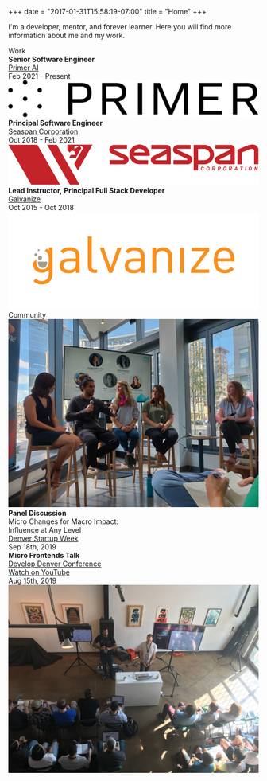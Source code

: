 +++
date = "2017-01-31T15:58:19-07:00"
title = "Home"
+++

I'm a developer, mentor, and forever learner. Here you will find more information about me and my work.

<div class="page-heading home">Work</div>
<div class="content-card">
  <div class="content-description">
    <strong>Senior Software Engineer</strong>
    <div><a href="https://primer.ai/">Primer AI</a></div>
    <div>Feb 2021 - Present</div>
  </div>
  <div class="content-image work">
    <img class="round" src="/img/primer-logo.png" alt="me" >
  </div>
</div>
<div class="content-card">
  <div class="content-description">
    <strong>Principal Software Engineer</strong>
    <div><a href="https://www.seaspancorp.com/">Seaspan Corporation</a></div>
    <div>Oct 2018 - Feb 2021</div>
  </div>
  <div class="content-image work">
    <img class="round" src="/img/seaspan-logo.png" alt="me" >
  </div>
</div>
<div class="content-card">
  <div class="content-description">
    <strong>Lead Instructor,</strong>
    <strong>Principal Full Stack Developer</strong>
    <div><a href="https://www.galvanize.com/">Galvanize</a></div>
    <div>Oct 2015 - Oct 2018</div>
  </div>
  <div class="content-image work">
    <img class="round" src="/img/galvanize-logo.png" alt="me" >
  </div>
</div>

<div class="page-heading home">Community</div>

<div class="content-card">
  <div class="content-image left">
    <img class="round" src="/img/dsw.jpg" alt="me" >
  </div>
  <div class="content-description right">
    <strong>Panel Discussion</strong>
    <div>Micro Changes for Macro Impact:</div>
    <div>Influence at Any Level</div>
    <div><a href="https://www.denverstartupweek.org/schedule/5309-micro-changes-for-macro-impact-influence-at-any-level">Denver Startup Week</a></div>
    <div>Sep 18th, 2019</div>
  </div>
</div>
<div class="content-card">
  <div class="content-description">
    <strong>Micro Frontends Talk</strong>
    <div><a href="https://developdenver.org/">Develop Denver Conference</a></div>
    <div><a href="https://www.youtube.com/watch?v=mxxiayIa_3c&list=PLxucG71oSHOemliX04sd2aYKeTyGFGreY&index=25&t=0s">Watch on YouTube</a></div>
    <div>Aug 15th, 2019</div>
  </div>
  <div class="content-image">
    <img class="round" src="/img/dvldnvr.jpg" alt="me" >
  </div>
</div>
